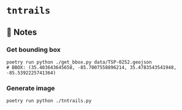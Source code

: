 # `tntrails`

## :memo: Notes

### Get bounding box

```shell
poetry run python ./get_bbox.py data/TSP-0252.geojson
# BBOX: (35.403643645658, -85.7007558896214, 35.4783543541948, -85.5392225741364)
```

### Generate image

```shell
poetry run python ./tntrails.py
```
